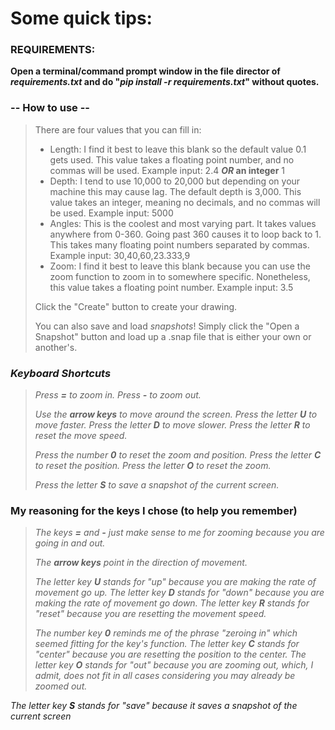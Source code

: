 
# Some quick tips:

### REQUIREMENTS:





**Open a terminal/command prompt window in the file director of *requirements.txt* and do "*pip install -r requirements.txt*" without quotes.**





### **-- How to use --**


> There are four values that you can fill in:
>
> - Length: I find it best to leave this blank so the default value 0.1 gets used. This value takes a floating point number, and no commas will be used. Example input: 2.4 ***OR* an integer** 1
> - Depth: I tend to use 10,000 to 20,000 but depending on your machine this may cause lag. The default depth is 3,000. This value takes an integer, meaning no decimals, and no commas will be used. Example input: 5000
> - Angles: This is the coolest and most varying part. It takes values anywhere from 0-360. Going past 360 causes it to loop back to 1. This takes many floating point numbers separated by commas. Example input: 30,40,60,23.333,9
> - Zoom: I find it best to leave this blank because you can use the zoom function to zoom in to somewhere specific. Nonetheless, this value takes a floating point number. Example input: 3.5
>
> Click the "Create" button to create your drawing.
>
> You can also save and load *snapshots*!
> Simply click the "Open a Snapshot" button and load up a .snap file that is either your own or another's.

### ***Keyboard Shortcuts***

  

> *Press **=** to zoom in.*
> *Press **-** to zoom out.*
>
> *Use the **arrow keys** to move around the screen.*
> *Press the letter **U** to move faster.*
> *Press the letter **D** to move slower.*
> *Press the letter **R** to reset the move speed.*
>
> *Press the number **0** to reset the zoom and position.*
> *Press the letter **C** to reset the position.*
> *Press the letter **O** to reset the zoom.*
>
> *Press the letter **S** to save a snapshot of the current screen.*

  

### My reasoning for the keys I chose (to help you remember)

  

> *The keys **=** and **-** just make sense to me for zooming because you are going in and out.*
>
> *The **arrow keys** point in the direction of movement.*
>
> *The letter key **U** stands for "up" because you are making the rate of movement go up.*
> *The letter key **D** stands for "down" because you are making the rate of movement go down.*
> *The letter key **R** stands for "reset" because you are resetting the movement speed.*
>
> *The number key **0** reminds me of the phrase "zeroing in" which seemed fitting for the key's function.*
*The letter key **C** stands for "center" because you are resetting the position to the center.*
*The letter key **O** stands for "out" because you are zooming out, which, I admit, does not fit in all cases considering you may already be zoomed out.*

*The letter key **S** stands for "save" because it saves a snapshot of the current screen*
